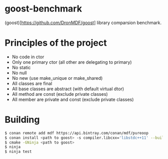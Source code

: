 # goost-benchmark

(goost)[https://github.com/DronMDF/goost] library comparsion benchmark.

# Principles of the project

* No code in ctor
* Only one primary ctor (all other are delegating to primary)
* No static
* No null
* No new (use make_unique or make_shared)
* All classes are final
* All base classes are abstract (with default virtual dtor)
* All method are const (exclude private classes)
* All member are private and const (exclude private classes)

# Building

```sh
$ conan remote add mdf https://api.bintray.com/conan/mdf/pureoop
$ conan install <path to goost> -s compiler.libcxx='libstdc++11' --build 2out
$ cmake -GNinja <path to goost>
$ ninja
$ ninja test
```
